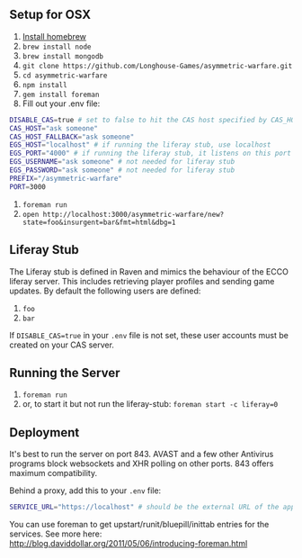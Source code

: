 Setup for OSX
-------------

1. [Install homebrew](http://brew.sh/)
1. `brew install node`
1. `brew install mongodb`
1. `git clone https://github.com/Longhouse-Games/asymmetric-warfare.git`
1. `cd asymmetric-warfare`
1. `npm install`
1. `gem install foreman`
1. Fill out your .env file:

```sh
DISABLE_CAS=true # set to false to hit the CAS host specified by CAS_HOST and CAS_HOST_FALLBACK
CAS_HOST="ask someone"
CAS_HOST_FALLBACK="ask someone"
EGS_HOST="localhost" # if running the liferay stub, use localhost
EGS_PORT="4000" # if running the liferay stub, it listens on this port
EGS_USERNAME="ask someone" # not needed for liferay stub
EGS_PASSWORD="ask someone" # not needed for liferay stub
PREFIX="/asymmetric-warfare"
PORT=3000
```
1. `foreman run`
1. `open http://localhost:3000/asymmetric-warfare/new?state=foo&insurgent=bar&fmt=html&dbg=1`

Liferay Stub
------------

The Liferay stub is defined in Raven and mimics the behaviour of the ECCO liferay server. This includes retrieving player profiles and sending game updates. By default the following users are defined:
1. `foo`
1. `bar`

If `DISABLE_CAS=true` in your `.env` file is not set, these user accounts must be created on your CAS server.

Running the Server
------------------

1. `foreman run`
1. or, to start it but not run the liferay-stub: `foreman start -c liferay=0`

Deployment
----------

It's best to run the server on port 843. AVAST and a few other Antivirus programs block websockets and XHR polling on other ports. 843 offers maximum compatibility.

Behind a proxy, add this to your `.env` file:

```sh
SERVICE_URL="https://localhost" # should be the external URL of the app
```

You can use foreman to get upstart/runit/bluepill/inittab entries for the services. See more here: http://blog.daviddollar.org/2011/05/06/introducing-foreman.html

